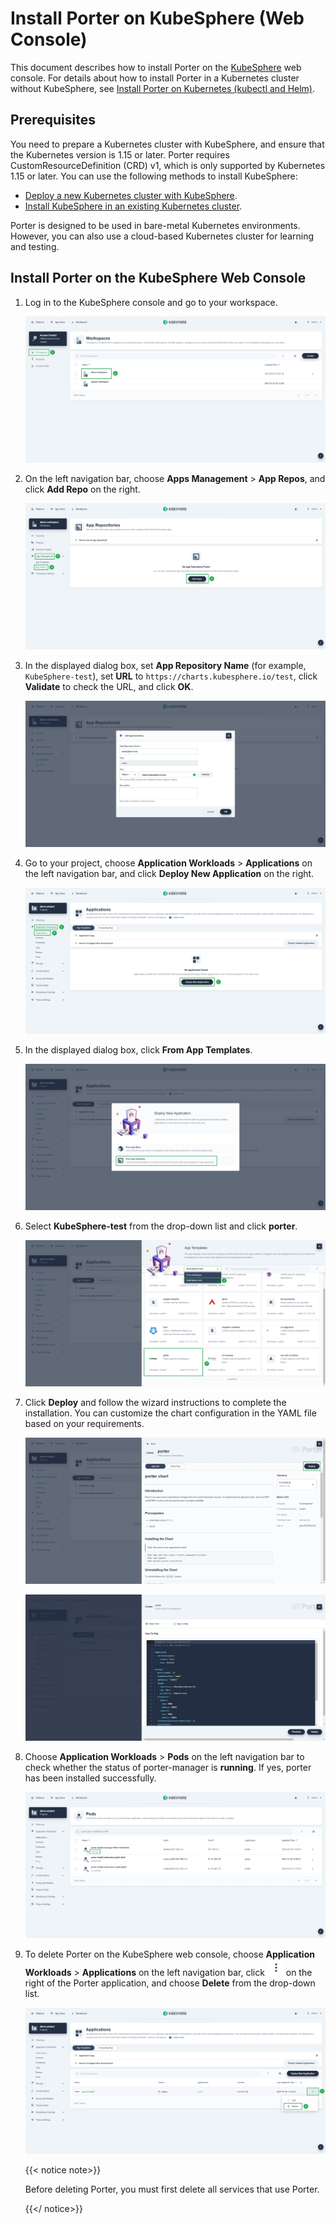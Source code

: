 # Install Porter on KubeSphere (Web Console)

This document describes how to install Porter on the [KubeSphere](https://kubesphere.io/) web console. For details about how to install Porter in a Kubernetes cluster without KubeSphere, see [Install Porter on Kubernetes (kubectl and Helm)](./install-porter-on-kubernetes.md).

## Prerequisites

You need to prepare a Kubernetes cluster with KubeSphere, and ensure that the Kubernetes version is 1.15 or later. Porter requires CustomResourceDefinition (CRD) v1, which is only supported by Kubernetes 1.15 or later. You can use the following methods to install KubeSphere:

* [Deploy a new Kubernetes cluster with KubeSphere](https://kubesphere.io/docs/installing-on-linux/).
* [Install KubeSphere in an existing Kubernetes cluster](https://kubesphere.io/docs/installing-on-kubernetes/).

Porter is designed to be used in bare-metal Kubernetes environments. However, you can also use a cloud-based Kubernetes cluster for learning and testing.

## Install Porter on the KubeSphere Web Console

1. Log in to the KubeSphere console and go to your workspace.

   ![1](./img/install-porter-on-kubesphere/1.jpg)

2. On the left navigation bar, choose **Apps Management** > **App Repos**, and click **Add Repo** on the right.

   ![2](./img/install-porter-on-kubesphere/2.jpg)

3. In the displayed dialog box, set **App Repository Name** (for example, `KubeSphere-test`), set **URL** to `https://charts.kubesphere.io/test`, click **Validate** to check the URL, and click **OK**.

   ![3](./img/install-porter-on-kubesphere/3.jpg)

4. Go to your project, choose **Application Workloads** > **Applications** on the left navigation bar, and click **Deploy New Application** on the right.

   ![4](./img/install-porter-on-kubesphere/4.jpg)

5. In the displayed dialog box, click **From App Templates**.

   ![5](./img/install-porter-on-kubesphere/5.jpg)

6. Select **KubeSphere-test** from the drop-down list and click **porter**.

   ![6](./img/install-porter-on-kubesphere/6.jpg)

7. Click **Deploy** and follow the wizard instructions to complete the installation. You can customize the chart configuration in the YAML file based on your requirements.

   ![7](./img/install-porter-on-kubesphere/7.jpg)

   ![8](./img/install-porter-on-kubesphere/8.jpg)

8. Choose **Application Workloads** > **Pods** on the left navigation bar to check whether the status of porter-manager is **running**. If yes, porter has been installed successfully.

   ![9](./img/install-porter-on-kubesphere/9.jpg)

9. To delete Porter on the KubeSphere web console, choose **Application Workloads** > **Applications** on the left navigation bar, click ![10](.\img\install-porter-on-kubesphere\10.jpg) on the right of the Porter application, and choose **Delete** from the drop-down list.

   ![11](.\img\install-porter-on-kubesphere\11.jpg)

   {{< notice note>}}

   Before deleting Porter, you must first delete all services that use Porter.

   {{</ notice>}}
